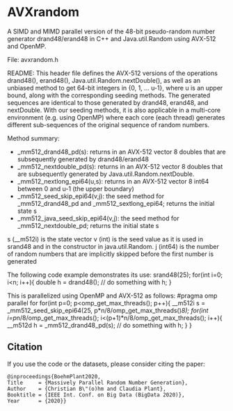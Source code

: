 # AVXrandom
A SIMD and MIMD parallel version of the 48-bit pseudo-random number generator drand48/erand48 in C++ and Java.util.Random using AVX-512 and OpenMP.

  File:   avxrandom.h
 
  README:
  This header file defines the AVX-512 versions of the operations drand48(), erand48(), Java.util.Random.nextDouble(),
  as well as an unbiased method to get 64-bit integers in {0, 1, ... u-1}, where u is an upper bound, along with
  the corresponding seeding methods. The generated sequences are identical to those generated by drand48, erand48,
  and nextDouble. With our seeding methods, it is also applicable in a multi-core environment (e.g. using OpenMP)
  where each core (each thread) generates different sub-sequences of the original sequence of random numbers.
  
  Method summary:
 * _mm512_drand48_pd(s): returns in an AVX-512 vector 8 doubles that are subsequently generated by drand48/erand48
 * _mm512_nextdouble_pd(s): returns in an AVX-512 vector 8 doubles that are subsequently generated by Java.util.Random.nextDouble.
 * _mm512_nextlong_epi64(u,s): returns in an AVX-512 vector 8 int64 between 0 and u-1 (the upper boundary)
 * _mm512_seed_skip_epi64(v,j): the seed method for _mm512_drand48_pd and _mm512_sextlong_epi64; returns the initial state s
 * _mm512_java_seed_skip_epi64(v,j): the seed method for _mm512_nextdouble_pd; returns the initial state s
  
  s (__m512i) is the state vector
  v (int) is the seed value as it is used in srand48 and in the constructor in java.util.Random.
  j (int64) is the number of random numbers that are implicitly skipped before the first number is generated
  
  The following code example demonstrates its use:
  srand48(25);
  for(int i=0; i<n; i++){
      double h = drand48();
      // do something with h;
  }
  
  This is parallelized using OpenMP and AVX-512 as follows:
  #pragma omp parallel for
  for(int p=0; p<omp_get_max_threads(); p++){
      __m512i s = _mm512_seed_skip_epi64(25, p*n/8/omp_get_max_threads()*8);
      for(int i=p*n/8/omp_get_max_threads(); i<(p+1)*n/8/omp_get_max_threads(); i++){
          __m512d h = _mm512_drand48_pd(s);
          // do something with h;
  }   }
  
  ## Citation
  
  If you use the code or the datasets, please consider citing the paper:

    @inproceedings{BoehmPlant2020,
    Title     = {Massively Parallel Random Number Generation},
    Author    = {Christian B\"(o)hm and Claudia Plant},
    Booktitle = {IEEE Int. Conf. on Big Data (BigData 2020)},
    Year      = {2020}}
 
